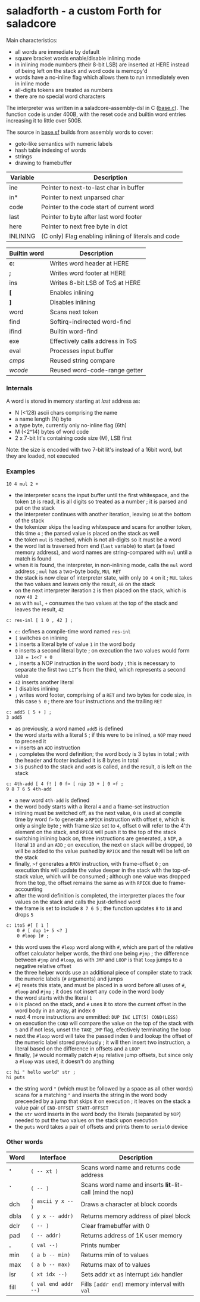 # saladforth - a custom Forth for saladcore

Main characteristics:
- all words are immediate by default
- square bracket words enable/disable inlining mode
- in inlining mode numbers (their 8-bit LSB) are inserted at HERE instead of being left on the stack and word code is memcpy'd
- words have a no-inline flag which allows them to run immediately even in inline mode
- all-digits tokens are treated as numbers
- there are no special word characters

The interpreter was written in a saladcore-assembly-dsl in C ([base.c](./base.c)). The function code is under 400B, with the reset code and builtin word entries increasing it to little over 500B.

The source in [base.sf](./base.sf) builds from assembly words to cover:
- goto-like semantics with numeric labels
- hash table indexing of words
- strings
- drawing to framebuffer

|Variable|Description|
|---|---|
|ine      | Pointer to next-to-last char in buffer
|in*      | Pointer to next unparsed char
|code     | Pointer to the code start of current word
|last     | Pointer to byte after last word footer
|here     | Pointer to next free byte in dict
|INLINING | (C only) Flag enabling inlining of literals and code

|Builtin word|Description|
|---|---|
|**c:** | Writes word header at HERE
|**;**  | Writes word footer at HERE
| ins   | Writes 8-bit LSB of ToS at HERE
|**[**  | Enables inlining
|**]**     | Disables inlining
| word  | Scans next token
| find  | Softirq-indirected word-find
| ifind | Builtin word-find
| exe   | Effectively calls address in ToS
| eval  | Processes input buffer
|*cmps* | Reused string compare
|*wcode*| Reused word-code-range getter

### Internals
A word is stored in memory starting at *last* address as:
- N (<128) ascii chars comprising the name
- a name length (N) byte
- a type byte, currently only no-inline flag (6th)
- M (<2^14) bytes of word code
- 2 x 7-bit lit's containing code size (M), LSB first

Note: the size is encoded with two 7-bit lit's instead of a 16bit word, but they are loaded, not executed


### Examples
```
10 4 mul 2 +
```
- the interpreter scans the input buffer until the first whitespace, and the token `10` is read, it is all digits so treated as a number ; it is parsed and put on the stack
- the interpreter continues with another iteration, leaving `10` at the bottom of the stack
- the tokenizer skips the leading whitespace and scans for another token, this time `4` ; the parsed value is placed on the stack as well
- the token `mul` is reached, which is not all-digits so it must be a word
- the word list is traversed from end (`last` variable) to start (a fixed memory address), and word names are string-compared with `mul` until a match is found
- when it is found, the interpreter, in non-inlining mode, calls the `mul` word address ; `mul` has a two-byte body, `MUL RET`
- the stack is now clear of interpreter state, with only `10 4` on it ; `MUL` takes the two values and leaves only the result, `40` on the stack
- on the next interpreter iteration `2` is then placed on the stack, which is now `40 2`
- as with `mul`, `+` consumes the two values at the top of the stack and leaves the result, `42`


```
c: res-inl [ 1 0 , 42 ] ;
```
- `c:` defines a compile-time word named `res-inl`
- `[` switches on inlining
- `1` inserts a literal byte of value `1` in the word body
- `0` inserts a second literal byte ; on execution the two values would form `128 = 1<<7 + 0`
- `,` inserts a NOP instruction in the word body ; this is necessary to separate the first two `LIT`'s from the third, which represents a second value
- `42` inserts another literal
- `]` disables inlining
- `;` writes word footer, comprising of a `RET` and two bytes for code size, in this case `5 0` ; there are four instructions and the trailing `RET`

```
c: add5 [ 5 + ] ;
3 add5
```
- as previously, a word named `add5` is defined
- the word starts with a literal `5` ; if this were to be inlined, a `NOP` may need to preceed it
- `+` inserts an `ADD` instruction
- `;` completes the word definition; the word body is 3 bytes in total ; with the header and footer included it is 8 bytes in total
- `3` is pushed to the stack and `add5` is called, and the result, `8` is left on the stack

```
c: 4th-add [ 4 f! ] 0 f> [ nip 10 + ] 0 >f ;
9 8 7 6 5 4th-add
```
- a new word `4th-add` is defined
- the word body starts with a literal `4` and a frame-set instruction
- inlining must be switched off, as the next value, `0` is used at compile time by word `f>` to generate a `RPICK` instruction with offset `0`, which is only a single byte ; with frame size set to `4`, offset `0` will refer to the 4'th element on the stack, and `RPICK` will push it to the top of the stack
- switching inlining back on, three instructions are generated, a `NIP`, a literal `10` and an `ADD` ; on execution, the next on stack will be dropped, `10` will be added to the value pushed by `RPICK` and the result will be left on the stack
- finally, `>f` generates a `RMOV` instruction, with frame-offset `0` ; on execution this will update the value deeper in the stack with the top-of-stack value, which will be consumed ; although one value was dropped from the top, the offset remains the same as with `RPICK` due to frame-accounting
- after the word definition is completed, the interpretter places the four values on the stack and calls the just-defined word
- the frame is set to include `8 7 6 5` ; the function updates `8` to `18` and drops `5`

```
c: 1to5 #[ [ 1 ]
    0 # [ dup 1+ 5 <? ]
    0 #loop ]# ;
```
- this word uses the `#loop` word along with `#`, which are part of the relative offset calculator helper words, the third one being `#jmp` ; the difference between `#jmp` and `#loop`, as with `JMP` and `LOOP` is that `loop` jumps to a negative relative offset
- the three helper words use an additional piece of compiler state to track the numeric labels (`#` arguments) and jumps
- `#[` resets this state, and must be placed in a word before all uses of `#`, `#loop` and `#jmp` ; it does not insert any code in the word body
- the word starts with the literal `1`
- `0` is placed on the stack, and `#` uses it to store the current offset in the word body in an array, at index `0`
- next 4 more instructions are emmitted: `DUP INC LIT(5) COND(LESS)`
- on execution the `COND` will compare the value on the top of the stack with `5` and if not less, unset the `TAKE_JMP` flag, efectively terminating the loop
- next the `#loop` word will take the passed index `0` and lookup the offset of the numeric label stored previously ; it will then insert two instruction, a literal based on the difference in offsets and a `LOOP`
- finally, `]#` would normally patch `#jmp` relative jump offsets, but since only a `#loop` was used, it doesn't do anything


```
c: hi " hello world" str ;
hi puts
```
- the string word `"` (which must be followed by a space as all other words) scans for a matching `"` and inserts the string in the word body preceeded by a jump that skips it on execution ; it leaves on the stack a value pair of `END-OFFSET START-OFFSET`
- the `str` word inserts in the word body the literals (separated by `NOP`) needed to put the two values on the stack upon execution
- the `puts` word takes a pair of offsets and prints them to `serial0` device


### Other words
|Word|Interface|Description|
|---|---|---|
|**'**  | `( -- xt )`         | Scans word name and returns code address
|**`**  | `( -- )`            | Scans word name and inserts **lit**-lit-call (mind the nop)
|dch    | `( ascii y x -- )`  | Draws a character at block coords
|dbla   | `( y x -- addr)`    | Returns memory address of pixel block
|dclr   | `( -- )`            | Clear framebuffer with 0
|pad    | `( -- addr)`        | Returns address of 1K user memory
|**.**  | `( val --)`         | Prints number
|min    | `( a b -- min)`     | Returns min of to values
|max    | `( a b -- max)`     | Returns max of to values
|isr    | `( xt idx --)`      | Sets addr `xt` as interrupt `idx` handler
|fill   | `( val end addr --)`| Fills `[addr end)` memory interval with `val`
